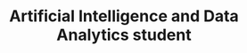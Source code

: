 ---
name: Francesco Di Gangi
team: [Tech, Content writers]
title: Artificial Intelligence and Data Analytics student
linkedin: https://www.linkedin.com/in/digangifrancesco/
email: francesco.digangi2801@gmail.com
description: I am a Artificial Intelligence and Data Analytics student amazed by the Artificial Intelligence world and in love with the AI Programming of videogames.
---
